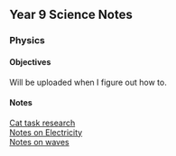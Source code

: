 <body>
  <h2>Year 9 Science Notes</h2>
  <h3>Physics</h3>
  <h4>Objectives</h4>
  <p>Will be uploaded when I figure out how to.</p>
  <h4>Notes</h4>
  <p><a href="https://shan-mei.github.io/shanmeis-notes/notes/year-9/science/t1-cat-task.html">Cat task research</a><br><a href="https://shan-mei.github.io/shanmeis-notes/notes/year-9/science/electricity.html">Notes on Electricity</a><br><a href="https://shan-mei.github.io/shanmeis-notes/notes/year-9/science/waves.html">Notes on waves</a></p>
</body>
